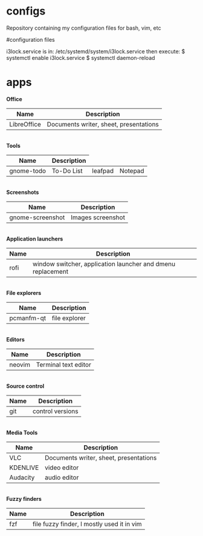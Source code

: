 # configs
Repository containing my configuration files for bash, vim, etc

#configuration files

i3lock.service is in:
/etc/systemd/system/i3lock.service
then
execute:
$ systemctl enable i3lock.service
$ systemctl daemon-reload
# apps



<b>Office</b>
<table>
<thead>
  <tr>
    <th>Name</th>
    <th>Description</th>
  </tr>
</thead>
<tbody>
  <tr>
    <td>LibreOffice</td>
    <td>Documents writer, sheet, presentations</td>
  </tr>
</tbody>
</table>
<br>
<b>Tools</b>
<table>
<thead>
  <tr>
    <th>Name</th>
    <th>Description</th>
  </tr>
</thead>
<tbody>
  <tr>
    <td>gnome-todo</td>
    <td>To-Do List</td>
    <td>leafpad</td>
    <td>Notepad</td>
  </tr>
</tbody>
</table>
<br>
<b>Screenshots</b>
<table>
<thead>
  <tr>
    <th>Name</th>
    <th>Description</th>
  </tr>
</thead>
<tbody>
  <tr>
    <td>gnome-screenshot</td>
    <td>Images screenshot</td>
  </tr>
</tbody>
</table>
<br>
<b>Application launchers</b>
<table>
<thead>
  <tr>
    <th>Name</th>
    <th>Description</th>
  </tr>
</thead>
<tbody>
  <tr>
    <td>rofi</td>
    <td>window switcher, application launcher and dmenu replacement</td>
  </tr>
</tbody>
</table>
<br>
<b>File explorers</b>
  <table>
<thead>
  <tr>
    <th>Name</th>
    <th>Description</th>
  </tr>
</thead>
<tbody>
  <tr>
    <td>pcmanfm-qt</td>
    <td>file explorer</td>
  </tr>
</tbody>
</table>
<br>
  <b>Editors</b>
<table>
<thead>
  <tr>
    <th>Name</th>
    <th>Description</th>
  </tr>
</thead>
<tbody>
  <tr>
    <td>neovim</td>
    <td>Terminal text editor</td>
  </tr>
</tbody>
</table>
<br>
  <b>Source control</b>
<table>
<thead>
  <tr>
    <th>Name</th>
    <th>Description</th>
  </tr>
</thead>
<tbody>
  <tr>
    <td>git</td>
    <td>control versions</td>
  </tr>
</tbody>
</table>
<br>
<b>Media Tools</b>
<table>
<thead>
  <tr>
    <th>Name</th>
    <th>Description</th>
  </tr>
</thead>
<tbody>
  <tr>
    <td>VLC</td>
    <td>Documents writer, sheet, presentations</td>
  </tr>
  <tr>
  <td>KDENLIVE</td>
    <td>video editor</td>
  </tr>
  <tr>
    <td>Audacity</td>
    <td>audio editor</td>
    </tr>
</tbody>
</table>
<br>
<b>Fuzzy finders</b>
<table>
<thead>
  <tr>
    <th>Name</th>
    <th>Description</th>
  </tr>
</thead>
<tbody>
  <tr>
    <td>fzf</td>
    <td>file fuzzy finder, I mostly used it in vim</td>
  </tr>
</tbody>
</table>

